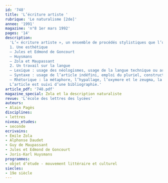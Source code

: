 ```yaml
---
id: '748'
title: 'L’écriture artiste '
rubrique: 'Le naturalisme [2de]'
annee: '1991'
magazine: 'n°8 1er mars 1992'
pages: '14'
description: 
  'L’« écriture artiste », un ensemble de procédés stylistiques que l’on retrouve chez les Goncourt, Daudet, Huysmans, etc.
  1. Une esthétique
  – Jules et Edmond de Goncourt
  – Huysmans
  – Zola et Maupassant
  2. Un travail sur la langue
  – Lexique : usage des néologismes, usage de la langue technique ou argotique
  – Syntaxe : usage de l’article indéfini, emploi du pluriel, construction du syntagme nominal, construction de la phrase
  – Rhétorique : la métaphore, l’hypallage, l’oxymore et le zeugma, la personnification
  L’article est suivi d’une bibliographie.'
article_pdf: '748.pdf'
magazine_special: Zola et la description naturaliste
revue: 'L’école des lettres des lycées'
auteurs:
- Alain Pagès
disciplines:
- lettres
niveau_etudes:
- seconde
ecrivains:
- Émile Zola
- Alphonse Daudet
- Guy de Maupassant
- Jules et Edmond de Goncourt
- Joris-Karl Huysmans
programmes:
- objet d’étude - mouvement littéraire et culturel
siecles:
- 19e siècle
---
```

